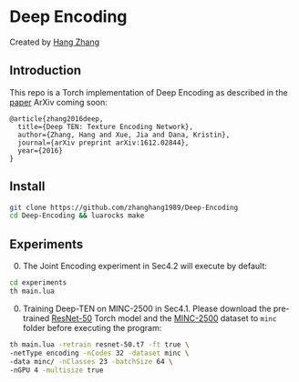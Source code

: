# Deep Encoding
Created by [Hang Zhang](http://hangzh.com/)

## Introduction
This repo is a Torch implementation of Deep Encoding as described in the [paper](http://hangzh.com/) ArXiv coming soon:
```
@article{zhang2016deep,
  title={Deep TEN: Texture Encoding Network},
  author={Zhang, Hang and Xue, Jia and Dana, Kristin},
  journal={arXiv preprint arXiv:1612.02844},
  year={2016}
}
```

## Install
```bash
git clone https://github.com/zhanghang1989/Deep-Encoding
cd Deep-Encoding && luarocks make
```

## Experiments
0. The Joint Encoding experiment in Sec4.2 will execute by default:

  ```bash
  cd experiments
  th main.lua
  ```
0. Training Deep-TEN on MINC-2500 in Sec4.1. Please download the pre-trained
[ResNet-50](https://d2j0dndfm35trm.cloudfront.net/resnet-50.t7) Torch model 
and the [MINC-2500](http://opensurfaces.cs.cornell.edu/static/minc/minc-2500.tar.gz) dataset to ``minc`` folder before executing the program:

  ```bash
  th main.lua -retrain resnet-50.t7 -ft true \
  -netType encoding -nCodes 32 -dataset minc \
  -data minc/ -nClasses 23 -batchSize 64 \
  -nGPU 4 -multisize true
  ```
